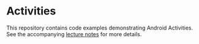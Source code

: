 # Activities

This repository contains code examples demonstrating Android Activities. See the accompanying [lecture notes](https://info448.github.io/activities.html) for more details.
